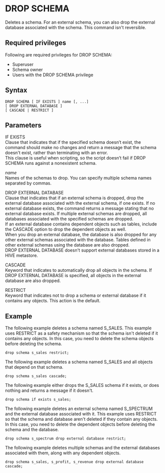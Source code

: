 # DROP SCHEMA<a name="r_DROP_SCHEMA"></a>

Deletes a schema\. For an external schema, you can also drop the external database associated with the schema\. This command isn't reversible\.

## Required privileges<a name="r_DROP_SCHEMA-privileges"></a>

Following are required privileges for DROP SCHEMA:
+ Superuser
+ Schema owner
+ Users with the DROP SCHEMA privilege

## Syntax<a name="r_DROP_SCHEMA-synopsis"></a>

```
DROP SCHEMA [ IF EXISTS ] name [, ...]
[ DROP EXTERNAL DATABASE ]
[ CASCADE | RESTRICT ]
```

## Parameters<a name="r_DROP_SCHEMA-parameters"></a>

IF EXISTS  
Clause that indicates that if the specified schema doesn’t exist, the command should make no changes and return a message that the schema doesn't exist, rather than terminating with an error\.  
This clause is useful when scripting, so the script doesn’t fail if DROP SCHEMA runs against a nonexistent schema\.

 *name*   
Names of the schemas to drop\. You can specify multiple schema names separated by commas\.

 DROP EXTERNAL DATABASE   
Clause that indicates that if an external schema is dropped, drop the external database associated with the external schema, if one exists\. If no external database exists, the command returns a message stating that no external database exists\. If multiple external schemas are dropped, all databases associated with the specified schemas are dropped\.   
If an external database contains dependent objects such as tables, include the CASCADE option to drop the dependent objects as well\.   
When you drop an external database, the database is also dropped for any other external schemas associated with the database\. Tables defined in other external schemas using the database are also dropped\.   
DROP EXTERNAL DATABASE doesn't support external databases stored in a HIVE metastore\. 

CASCADE  
Keyword that indicates to automatically drop all objects in the schema\. If DROP EXTERNAL DATABASE is specified, all objects in the external database are also dropped\.

RESTRICT  
Keyword that indicates not to drop a schema or external database if it contains any objects\. This action is the default\.

## Example<a name="r_DROP_SCHEMA-example"></a>

The following example deletes a schema named S\_SALES\. This example uses RESTRICT as a safety mechanism so that the schema isn't deleted if it contains any objects\. In this case, you need to delete the schema objects before deleting the schema\.

```
drop schema s_sales restrict;
```

The following example deletes a schema named S\_SALES and all objects that depend on that schema\.

```
drop schema s_sales cascade;
```

The following example either drops the S\_SALES schema if it exists, or does nothing and returns a message if it doesn't\.

```
drop schema if exists s_sales;
```

The following example deletes an external schema named S\_SPECTRUM and the external database associated with it\. This example uses RESTRICT so that the schema and database aren't deleted if they contain any objects\. In this case, you need to delete the dependent objects before deleting the schema and the database\.

```
drop schema s_spectrum drop external database restrict;
```

The following example deletes multiple schemas and the external databases associated with them, along with any dependent objects\. 

```
drop schema s_sales, s_profit, s_revenue drop external database cascade;
```